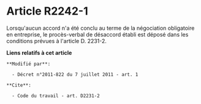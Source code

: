 # Article R2242-1

Lorsqu'aucun accord n'a été conclu au terme de la négociation obligatoire en entreprise, le procès-verbal de désaccord établi
est déposé dans les conditions prévues à l'article D. 2231-2.

**Liens relatifs à cet article**

	**Modifié par**:

	  - Décret n°2011-822 du 7 juillet 2011 - art. 1

	**Cite**:

	  - Code du travail - art. D2231-2
